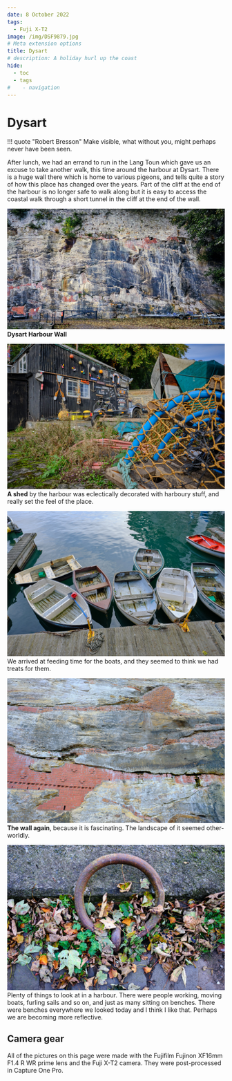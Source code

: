 ```yaml
---
date: 8 October 2022
tags:
  - Fuji X-T2
image: /img/DSF9879.jpg
# Meta extension options
title: Dysart
# description: A holiday hurl up the coast
hide:
  - toc
  - tags
#    - navigation
---
```


# Dysart

!!! quote "Robert Bresson"
    Make visible, what without you, might perhaps never have been seen.

After lunch, we had an errand to run in the Lang Toun which gave us an excuse to take another walk, this time around the harbour at Dysart. There is a huge wall there which is home to various pigeons, and tells quite a story of how this place has changed over the years. Part of the cliff at the end of the harbour is no longer safe to walk along but it is easy to access the coastal walk through a short tunnel in the cliff at the end of the wall.

![](/img/DSF9879.jpg)
**Dysart Harbour Wall**

![](/img/DSF9878.jpg)
**A shed** by the harbour was eclectically decorated with harboury stuff, and really set the feel of the place.

![](/img/DSF9882.jpg)
We arrived at feeding time for the boats, and they seemed to think we had treats for them.

![](/img/DSF9886.jpg)
**The wall again**, because it is fascinating. The landscape of it seemed other-worldly.


![](/img/DSF9885.jpg)
Plenty of things to look at in a harbour. There were people working, moving boats, furling sails and so on, and just as many sitting on benches. There were benches everywhere we looked today and I think I like that. Perhaps we are becoming more reflective.


## Camera gear

All of the pictures on this page were made with the Fujifilm Fujinon XF16mm F1.4 R WR prime lens and the Fuji X-T2 camera. They were  post-processed in Capture One Pro.